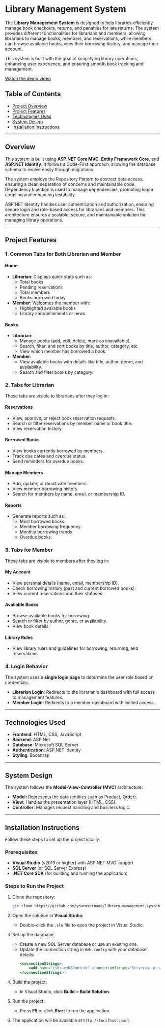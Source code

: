 # Library Management System

The **Library Management System** is designed to help libraries efficiently manage book checkouts, returns, and penalties for late returns. The system provides different functionalities for librarians and members, allowing librarians to manage books, members, and reservations, while members can browse available books, view their borrowing history, and manage their account.

This system is built with the goal of simplifying library operations, enhancing user experience, and ensuring smooth book tracking and management.

[Watch the demo video](https://youtu.be/LIz7pvUHpk8)


## Table of Contents

- [Project Overview](#project-overview)
- [Project Features](#project-features)
- [Technologies Used](#technologies-used)
- [System Design](#system-design)
- [Installation Instructions](#installation-instructions)

---

## Overview

This system is built using **ASP.NET Core MVC**, **Entity Framework Core**, and **ASP.NET Identity**. It follows a Code-First approach, allowing the database schema to evolve easily through migrations.

The system employs the Repository Pattern to abstract data access, ensuring a clean separation of concerns and maintainable code. Dependency Injection is used to manage dependencies, promoting loose coupling and enhancing testability.

ASP.NET Identity handles user authentication and authorization, ensuring secure login and role-based access for librarians and members. This architecture ensures a scalable, secure, and maintainable solution for managing library operations.

---

## Project Features

### 1. Common Tabs for Both Librarian and Member

#### **Home**
- **Librarian**: Displays quick stats such as:
  - Total books
  - Pending reservations
  - Total members
  - Books borrowed today
- **Member**: Welcomes the member with:
  - Highlighted available books
  - Library announcements or news

#### **Books**
- **Librarian**: 
  - Manage books (add, edit, delete, mark as unavailable).
  - Search, filter, and sort books by title, author, category, etc.
  - View which member has borrowed a book.
- **Member**:
  - View available books with details like title, author, genre, and availability.
  - Search and filter books by category.

### 2. Tabs for Librarian

These tabs are visible to librarians after they log in:

#### **Reservations**
- View, approve, or reject book reservation requests.
- Search or filter reservations by member name or book title.
- View reservation history.

#### **Borrowed Books**
- View books currently borrowed by members.
- Track due dates and overdue status.
- Send reminders for overdue books.

#### **Manage Members**
- Add, update, or deactivate members.
- View member borrowing history.
- Search for members by name, email, or membership ID.

#### **Reports**
- Generate reports such as:
  - Most borrowed books.
  - Member borrowing frequency.
  - Monthly borrowing trends.
  - Overdue books.

### 3. Tabs for Member

These tabs are visible to members after they log in:

#### **My Account**
- View personal details (name, email, membership ID).
- Check borrowing history (past and current borrowed books).
- View current reservations and their statuses.

#### **Available Books**
- Browse available books for borrowing.
- Search or filter by author, genre, or availability.
- View book details.

#### **Library Rules**
- View library rules and guidelines for borrowing, returning, and reservations.

### 4. Login Behavior

The system uses a **single login page** to determine the user role based on credentials:

- **Librarian Login**: Redirects to the librarian's dashboard with full access to management features.
- **Member Login**: Redirects to a member dashboard with limited access.

---

## Technologies Used

- **Frontend**: HTML, CSS, JavaScript 
- **Backend**: ASP.Net 
- **Database**: Microsoft SQL Server
- **Authentication**: ASP.NET Identity
- **Styling**: Bootstrap

---

## System Design
The system follows the **Model-View-Controller (MVC)** architecture:
- **Model:** Represents the data (entities such as Product, Order).
- **View:** Handles the presentation layer (HTML, CSS).
- **Controller:** Manages request handling and business logic.

---

## Installation Instructions

Follow these steps to set up the project locally:

### Prerequisites

- **Visual Studio** (v2019 or higher) with ASP.NET MVC support
- **SQL Server** (or SQL Server Express)
- **.NET Core SDK** (for building and running the application)

### Steps to Run the Project

1. Clone the repository:
   ```bash
   git clone https://github.com/yourusername/library-management-system.git
   ```

2. Open the solution in **Visual Studio**:
   - Double-click the `.sln` file to open the project in Visual Studio.

3. Set up the database:
   - Create a new SQL Server database or use an existing one.
   - Update the connection string in `Web.config` with your database details:
     ```xml
     <connectionStrings>
         <add name="LibraryDBContext" connectionString="Server=your_server;Database=LibraryDB;Trusted_Connection=True;" providerName="System.Data.SqlClient" />
     </connectionStrings>
     ```

4. Build the project:
   - In Visual Studio, click **Build** > **Build Solution**.

5. Run the project:
   - Press **F5** or click **Start** to run the application.

6. The application will be available at `http://localhost:port`.
